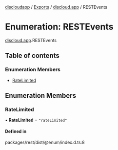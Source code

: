 [discloudapp](../README.md) / [Exports](../modules.md) / [discloud.app](../modules/discloud_app.md) / RESTEvents

# Enumeration: RESTEvents

[discloud.app](../modules/discloud_app.md).RESTEvents

## Table of contents

### Enumeration Members

- [RateLimited](discloud_app.RESTEvents.md#ratelimited)

## Enumeration Members

### RateLimited

• **RateLimited** = ``"rateLimited"``

#### Defined in

packages/rest/dist/@enum/index.d.ts:8
